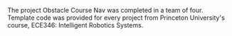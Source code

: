 The project Obstacle Course Nav was completed in a team of four. Template code was provided for every project from Princeton University's course, ECE346: Intelligent Robotics Systems.
